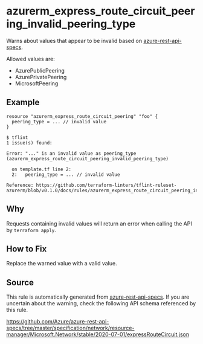 <!--- This file generated by `tools/apispec-rule-gen/main.go`. DO NOT EDIT --->

# azurerm_express_route_circuit_peering_invalid_peering_type

Warns about values that appear to be invalid based on [azure-rest-api-specs](https://github.com/Azure/azure-rest-api-specs).

Allowed values are:
- AzurePublicPeering
- AzurePrivatePeering
- MicrosoftPeering

## Example

```hcl
resource "azurerm_express_route_circuit_peering" "foo" {
  peering_type = ... // invalid value
}
```

```
$ tflint
1 issue(s) found:

Error: "..." is an invalid value as peering_type (azurerm_express_route_circuit_peering_invalid_peering_type)

  on template.tf line 2:
  2:   peering_type = ... // invalid value

Reference: https://github.com/terraform-linters/tflint-ruleset-azurerm/blob/v0.1.0/docs/rules/azurerm_express_route_circuit_peering_invalid_peering_type.md

```

## Why

Requests containing invalid values will return an error when calling the API by `terraform apply`.

## How to Fix

Replace the warned value with a valid value.

## Source

This rule is automatically generated from [azure-rest-api-specs](https://github.com/Azure/azure-rest-api-specs). If you are uncertain about the warning, check the following API schema referenced by this rule.

https://github.com/Azure/azure-rest-api-specs/tree/master/specification/network/resource-manager/Microsoft.Network/stable/2020-07-01/expressRouteCircuit.json
